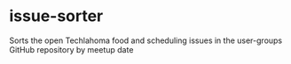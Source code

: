 # issue-sorter
Sorts the open Techlahoma food and scheduling issues in the user-groups GitHub repository by meetup date
